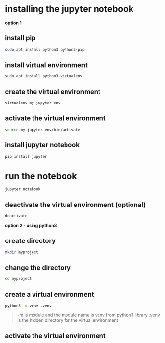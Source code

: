 # installing the jupyter notebook 

**option 1**

## install pip 

```bash
sudo apt install python3 python3-pip
```

## install virtual environment
```bash
sudo apt install python3-virtualenv
```
## create the virtual environment
```bash
virtualenv my-jupyter-env
```

## activate the virtual environment
```bash
source my-jupyter-env/bin/activate
```
## install jupyter notebook
```bash
pip install jupyter
```

# run the notebook
```bash
jupyter notebook
``` 
## deactivate the virtual environment (optional)
```bash
deactivate
```

**option 2 - using python3**

## create directory
```bash
mkdir myproject
```
## change the directory
```bash
cd myproject
```
## create a virtual environment

```bash
python3 -m venv .venv
```
> -m is module and the module name is venv from python3 library
> .venv is the hidden directory for the virtual environment

## activate the virtual environment
```bash



